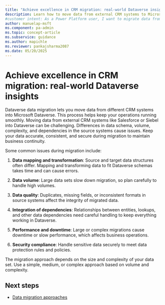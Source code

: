 ```yaml
---
title: "Achieve excellence in CRM migration: real-world Dataverse insights"
description: Learn how to move data from external CRM systems to Microsoft Dataverse, overcome common challenges, and ensure business continuity.
#customer intent: As a Power Platform user, I want to migrate data from an external CRM system to Microsoft Dataverse so that my organization can maintain business continuity.
author: manuelap-msft
ms.component: pa-admin
ms.topic: concept-article
ms.subservice: guidance
ms.author: mapichle
ms.reviewer: pankajsharma2087
ms.date: 05/20/2025
---
```


# Achieve excellence in CRM migration: real-world Dataverse insights

Dataverse data migration lets you move data from different CRM systems into Microsoft Dataverse. This process helps keep your operations running smoothly. Moving data from external CRM systems like Salesforce or Siebel into Dataverse can be challenging. Differences in data schema, volume, complexity, and dependencies in the source systems cause issues. Keep your data accurate, consistent, and secure during migration to maintain business continuity.

Some common issues during migration include:

1. **Data mapping and transformation**: Source and target data structures often differ. Mapping and transforming data to fit Dataverse schemas takes time and can cause errors.

1. **Data volume**: Large data sets slow down migration, so plan carefully to handle high volumes.

1. **Data quality**: Duplicates, missing fields, or inconsistent formats in source systems affect the integrity of migrated data.

1. **Integration of dependencies**: Relationships between entities, lookups, and other data dependencies need careful handling to keep everything working in Dataverse.

1. **Performance and downtime**: Large or complex migrations cause downtime or slow performance, which affects business operations.

1. **Security compliance**: Handle sensitive data securely to meet data protection rules and policies.

The migration approach depends on the size and complexity of your data set. Use a simple, medium, or complex approach based on volume and complexity.

## Next steps

- [Data migration approaches](Data-migration-approaches.md)